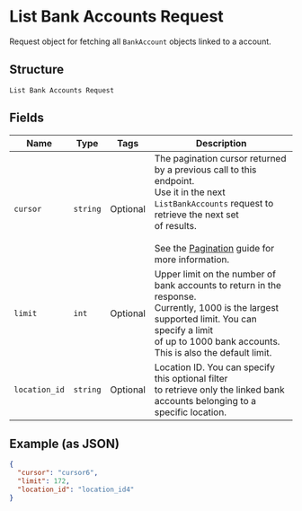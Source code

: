 
# List Bank Accounts Request

Request object for fetching all `BankAccount`
objects linked to a account.

## Structure

`List Bank Accounts Request`

## Fields

| Name | Type | Tags | Description |
|  --- | --- | --- | --- |
| `cursor` | `string` | Optional | The pagination cursor returned by a previous call to this endpoint.<br>Use it in the next `ListBankAccounts` request to retrieve the next set<br>of results.<br><br>See the [Pagination](https://developer.squareup.com/docs/working-with-apis/pagination) guide for more information. |
| `limit` | `int` | Optional | Upper limit on the number of bank accounts to return in the response.<br>Currently, 1000 is the largest supported limit. You can specify a limit<br>of up to 1000 bank accounts. This is also the default limit. |
| `location_id` | `string` | Optional | Location ID. You can specify this optional filter<br>to retrieve only the linked bank accounts belonging to a specific location. |

## Example (as JSON)

```json
{
  "cursor": "cursor6",
  "limit": 172,
  "location_id": "location_id4"
}
```

